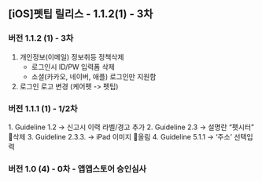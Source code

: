 ## [iOS]펫팁 릴리스 - 1.1.2(1) - 3차
### 버전 1.1.2 (1) - 3차 
1. 개인정보(이메일) 정보취등 정책삭제
    * 로그인시 ID/PW 입력폼 삭제
    * 소셜(카카오, 네이버, 애플) 로그인만 지원함
2. 로그인 로고 변경 (케어펫 -> 펫팁)

### 버전 1.1.1 (1) - 1/2차
1. Guideline 1.2 → 신고시 이력 라벨/경고 추가
2. Guideline 2.3 → 설명란 “펫시터” 삭제
3. Guideline 2.3.3. → iPad 이미지 올림
4. Guideline 5.1.1 → ‘주소’ 선택입력

### 버전 1.0 (4) - 0차 - 앱앱스토어 승인심사
